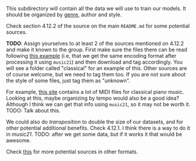 This subdirectory will contain all the data we will use to train our models. It should be organized by [genre](https://www.google.com/search?q=musical+genres&oq=musical+genres&aqs=chrome.0.0l2j69i60j0l3.1480j0j4&sourceid=chrome&ie=UTF-8), author and style.  

Check section 4.12.2 of the source on the main `README.md` for some potential sources. 

**TODO**: Assign yourselves to at least 2 of the sources mentioned on 4.12.2 and make it known to the group. First make sure the files there can be read following [this example](https://github.com/PedroUria/DL-Music_Generation/blob/master/Data_Preprocessing.ipynb) (i.e, that we get the same encoding format after processing it using `music21`) and then download and tag accordingly. You will see a folder called "classical" for an example of this. Other sources are of course welcome, but we need to tag them too. If you are not sure about the style of some files, just tag them as "unknown". 

For example, [this site](http://piano-midi.de/) contains a lot of MIDI files for classical piano music. Looking at this, maybe organizing by tempo would also be a good idea? Although I think we can get that info using `music21`, so it may not be worth it. TODO: Talk about this. 

We could also do *transposition* to double the size of our datasets, and for other potential additional benefits. Check 4.12.1. I think there is a way to do it in *music21*. TODO: after we get some data, but if it works it that would be awesome. 

Check [this](http://web.mit.edu/music21/doc/usersGuide/usersGuide_08_installingMusicXML.html) for more potential sources in other formats. 

